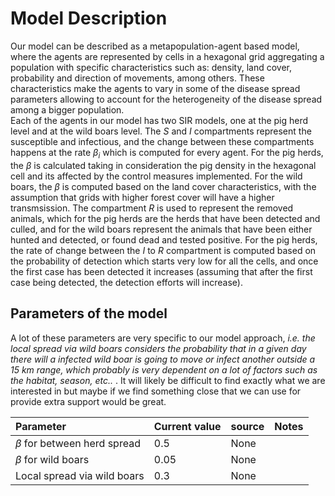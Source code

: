 # Model Description
  
Our model can be described as a metapopulation-agent based model, where the agents are represented by cells in a hexagonal grid aggregating a population with specific characteristics such as: density, land cover, probability and direction of movements, among others. These characteristics make the agents to vary in some of the disease spread parameters allowing to account for the heterogeneity of the disease spread among a bigger population.  
Each of the agents in our model has two SIR models, one at the pig herd level and at the wild boars level. The *S* and *I* compartments represent the susceptible and infectious, and the change between these compartments happens at the rate $\beta_i$ which is computed for every agent. For the pig herds, the $\beta$ is calculated taking in consideration the pig density in the hexagonal cell and its affected by the control measures implemented. For the wild boars, the $\beta$ is computed based on the land cover characteristics, with the assumption that grids with higher forest cover will have a higher transmsission.
The compartment *R* is used  to represent the removed animals, which for the pig herds are the herds that have been detected and culled, and for the wild boars represent the animals that have been either hunted and detected, or found dead and tested positive. For the pig herds, the rate of change between the *I* to *R* compartment is computed based on the probability of detection which starts very low for all the cells, and once the first case has been detected it increases (assuming that after the first case being detected, the detection efforts will increase). 
  
  
## Parameters of the model  

A lot of these parameters are very specific to our model approach, *i.e. the local spread via wild boars considers the probability that in a given day there will a infected wild boar is going to move or infect another outside a 15 km range, which probably is very dependent on a lot of factors such as the habitat, season, etc..* . It will likely be difficult to find exactly what we are interested in but maybe if we find something close that we can use for provide extra support would be great.  
  

| Parameter                       | Current value | source | Notes |
| :------------------------------ | :------------ | :----- | :---- |
| $\beta$ for between herd spread | 0.5           | None   |       |
| $\beta$ for wild boars          | 0.05          | None   |       |
| Local spread via wild boars     | 0.3           | None   |       |
